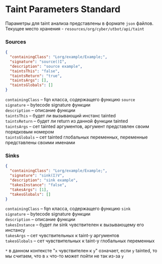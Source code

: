 # Taint Parameters Standard

Параметры для taint анализа представлены в формате `json` файлов. Текущее место хранения - `resources/org/cyber/utbot/api/taint`

### Sources

```json
{
  "containingClass": "Lorg/example/Example;",
  "signature": "source()I",
  "description": "source example",
  "taintsThis": "false",
  "taintsReturn": "true",
  "taintsArgs": [],
  "taintsGlobals": []
}
```

`containingClass` – fqn класса, содержащего функцию `source`  
`signature` – bytecode signature функции  
`description` – описание функции  
`taintsThis` – будет ли вызывающий инстанс tainted  
`taintsReturn` – будет ли return из данной функции tainted  
`taintsArgs` – сет tainted аргументов, аргумент представлен своим порядковым номером  
`taintsGlobals` – сет tainted глобальных переменных, переменные представлены своими именами

### Sinks

```json
{
  "containingClass": "Lorg/example/Example;",
  "signature": "sink(I)V",
  "description": "sink example",
  "takesInstance": "false",
  "takesArgs": [1],
  "takesGlobals": []
}
```

`containingClass` – fqn класса, содержащего функцию `sink`  
`signature` – bytecode signature функции  
`description` – описание функции  
`takesInstance` – будет ли sink чувствителен к вызывающему его инстансу  
`takesArgs` – сет чувствительных к taint-у аргументов  
`takesGlobals` – сет чувствительных к taint-у глобальных переменных  

`*` в данном контексте "`x` чувствителен к `y`" означает, если `y` tainted, то мы считаем, что в `x` что-то может пойти не так из-за `y`
